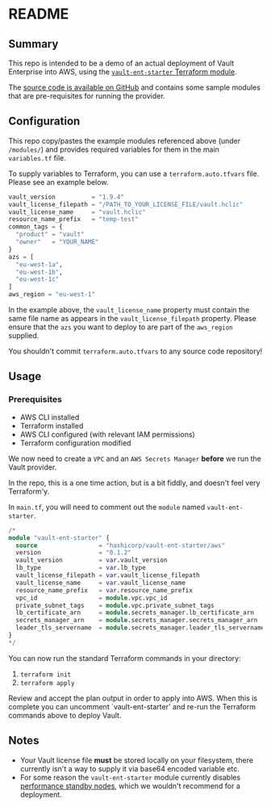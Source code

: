 # README

## Summary

This repo is intended to be a demo of an actual deployment of Vault Enterprise into AWS, using the [`vault-ent-starter` Terraform module](https://registry.terraform.io/modules/hashicorp/vault-ent-starter/aws/latest).

The [source code is available on GitHub](https://github.com/hashicorp/terraform-aws-vault-ent-starter) and contains some sample modules that are pre-requisites for running the provider.

## Configuration

This repo copy/pastes the example modules referenced above (under `/modules/`) and provides required variables for them in the main `variables.tf` file.

To supply variables to Terraform, you can use a `terraform.auto.tfvars` file. Please see an example below.

```terraform
vault_version          = "1.9.4"
vault_license_filepath = "/PATH_TO_YOUR_LICENSE_FILE/vault.hclic"
vault_license_name     = "vault.hclic"
resource_name_prefix   = "temp-test"
common_tags = {
  "product" = "vault"
  "owner"   = "YOUR_NAME"
}
azs = [
  "eu-west-1a",
  "eu-west-1b",
  "eu-west-1c"
]
aws_region = "eu-west-1"
```
In the example above, the `vault_license_name` property must contain the same file name as appears in the `vault_license_filepath` property. Please ensure that the `azs` you want to deploy to are part of the `aws_region` supplied.

You shouldn't commit `terraform.auto.tfvars` to any source code repository!

## Usage

### Prerequisites

* AWS CLI installed
* Terraform installed
* AWS CLI configured (with relevant IAM permissions)
* Terraform configuration modified

We now need to create a `VPC` and an `AWS Secrets Manager` __before__ we run the Vault provider.

In the repo, this is a one time action, but is a bit fiddly, and doesn't feel very Terraform'y.

In `main.tf`, you will need to comment out the `module` named `vault-ent-starter`.

```terraform
/*
module "vault-ent-starter" {
  source                 = "hashicorp/vault-ent-starter/aws"
  version                = "0.1.2"
  vault_version          = var.vault_version
  lb_type                = var.lb_type
  vault_license_filepath = var.vault_license_filepath
  vault_license_name     = var.vault_license_name
  resource_name_prefix   = var.resource_name_prefix
  vpc_id                 = module.vpc.vpc_id
  private_subnet_tags    = module.vpc.private_subnet_tags
  lb_certificate_arn     = module.secrets_manager.lb_certificate_arn
  secrets_manager_arn    = module.secrets_manager.secrets_manager_arn
  leader_tls_servername  = module.secrets_manager.leader_tls_servername
}
*/
```

You can now run the standard Terraform commands in your directory:

1. `terraform init`
2. `terraform apply`

Review and accept the plan output in order to apply into AWS. When this is complete you can uncomment `vault-ent-starter' and re-run the Terraform commands above to deploy Vault.

## Notes

* Your Vault license file __must__ be stored locally on your filesystem, there currently isn't a way to supply it via base64 encoded variable etc.
* For some reason the `vault-ent-starter` module currently disables [performance standby nodes](https://www.vaultproject.io/docs/enterprise/performance-standby), which we wouldn't recommend for a deployment.